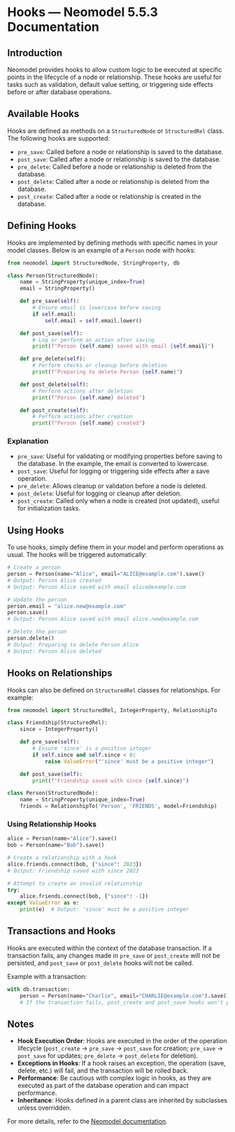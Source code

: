 # Hooks — Neomodel 5.5.3 Documentation

## Introduction
Neomodel provides hooks to allow custom logic to be executed at specific points in the lifecycle of a node or relationship. These hooks are useful for tasks such as validation, default value setting, or triggering side effects before or after database operations.

## Available Hooks
Hooks are defined as methods on a `StructuredNode` or `StructuredRel` class. The following hooks are supported:

- `pre_save`: Called before a node or relationship is saved to the database.
- `post_save`: Called after a node or relationship is saved to the database.
- `pre_delete`: Called before a node or relationship is deleted from the database.
- `post_delete`: Called after a node or relationship is deleted from the database.
- `post_create`: Called after a node or relationship is created in the database.

## Defining Hooks
Hooks are implemented by defining methods with specific names in your model classes. Below is an example of a `Person` node with hooks:

```python
from neomodel import StructuredNode, StringProperty, db

class Person(StructuredNode):
    name = StringProperty(unique_index=True)
    email = StringProperty()

    def pre_save(self):
        # Ensure email is lowercase before saving
        if self.email:
            self.email = self.email.lower()

    def post_save(self):
        # Log or perform an action after saving
        print(f"Person {self.name} saved with email {self.email}")

    def pre_delete(self):
        # Perform checks or cleanup before deletion
        print(f"Preparing to delete Person {self.name}")

    def post_delete(self):
        # Perform actions after deletion
        print(f"Person {self.name} deleted")

    def post_create(self):
        # Perform actions after creation
        print(f"Person {self.name} created")
```

### Explanation
- `pre_save`: Useful for validating or modifying properties before saving to the database. In the example, the email is converted to lowercase.
- `post_save`: Useful for logging or triggering side effects after a save operation.
- `pre_delete`: Allows cleanup or validation before a node is deleted.
- `post_delete`: Useful for logging or cleanup after deletion.
- `post_create`: Called only when a node is created (not updated), useful for initialization tasks.

## Using Hooks
To use hooks, simply define them in your model and perform operations as usual. The hooks will be triggered automatically:

```python
# Create a person
person = Person(name="Alice", email="ALICE@example.com").save()
# Output: Person Alice created
# Output: Person Alice saved with email alice@example.com

# Update the person
person.email = "alice.new@example.com"
person.save()
# Output: Person Alice saved with email alice.new@example.com

# Delete the person
person.delete()
# Output: Preparing to delete Person Alice
# Output: Person Alice deleted
```

## Hooks on Relationships
Hooks can also be defined on `StructuredRel` classes for relationships. For example:

```python
from neomodel import StructuredRel, IntegerProperty, RelationshipTo

class Friendship(StructuredRel):
    since = IntegerProperty()

    def pre_save(self):
        # Ensure 'since' is a positive integer
        if self.since and self.since < 0:
            raise ValueError("'since' must be a positive integer")

    def post_save(self):
        print(f"Friendship saved with since {self.since}")

class Person(StructuredNode):
    name = StringProperty(unique_index=True)
    friends = RelationshipTo('Person', 'FRIENDS', model=Friendship)
```

### Using Relationship Hooks
```python
alice = Person(name="Alice").save()
bob = Person(name="Bob").save()

# Create a relationship with a hook
alice.friends.connect(bob, {"since": 2023})
# Output: Friendship saved with since 2023

# Attempt to create an invalid relationship
try:
    alice.friends.connect(bob, {"since": -1})
except ValueError as e:
    print(e)  # Output: 'since' must be a positive integer
```

## Transactions and Hooks
Hooks are executed within the context of the database transaction. If a transaction fails, any changes made in `pre_save` or `post_create` will not be persisted, and `post_save` or `post_delete` hooks will not be called.

Example with a transaction:

```python
with db.transaction:
    person = Person(name="Charlie", email="CHARLIE@example.com").save()
    # If the transaction fails, post_create and post_save hooks won't persist
```

## Notes
- **Hook Execution Order**: Hooks are executed in the order of the operation lifecycle (`post_create` → `pre_save` → `post_save` for creation; `pre_save` → `post_save` for updates; `pre_delete` → `post_delete` for deletion).
- **Exceptions in Hooks**: If a hook raises an exception, the operation (save, delete, etc.) will fail, and the transaction will be rolled back.
- **Performance**: Be cautious with complex logic in hooks, as they are executed as part of the database operation and can impact performance.
- **Inheritance**: Hooks defined in a parent class are inherited by subclasses unless overridden.

For more details, refer to the [Neomodel documentation](https://neomodel.readthedocs.io/en/latest/).
